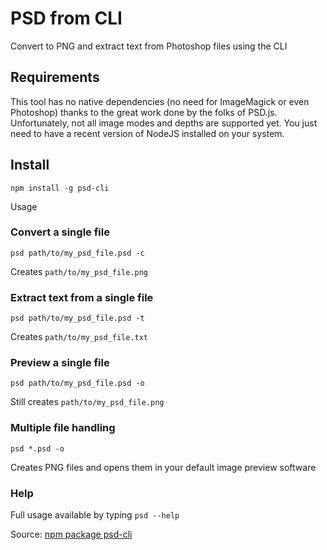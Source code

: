 # PSD from CLI
Convert to PNG and extract text from Photoshop files using the CLI

## Requirements

This tool has no native dependencies (no need for ImageMagick or even Photoshop) thanks to the great work done by the folks of PSD.js. Unfortunately, not all image modes and depths are supported yet.
You just need to have a recent version of NodeJS installed on your system.

## Install

`npm install -g psd-cli`

Usage

### Convert a single file
```shell 
psd path/to/my_psd_file.psd -c
```
Creates `path/to/my_psd_file.png`

### Extract text from a single file
```shell 
psd path/to/my_psd_file.psd -t
```
Creates `path/to/my_psd_file.txt`

### Preview a single file
```shell 
psd path/to/my_psd_file.psd -o
```

Still creates `path/to/my_psd_file.png`

### Multiple file handling
```shell 
psd *.psd -o
```
Creates PNG files and opens them in your default image preview software

### Help

Full usage available by typing `psd --help`

Source: [npm package psd-cli](https://www.npmjs.com/package/psd-cli)
